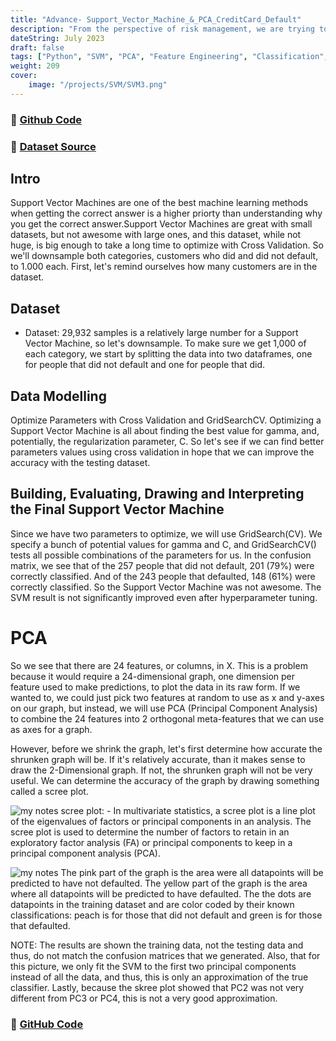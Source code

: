 ```yaml
---
title: "Advance- Support_Vector_Machine_&_PCA_CreditCard_Default"
description: "From the perspective of risk management, we are trying to classify - credible or not credible clients"
dateString: July 2023
draft: false
tags: ["Python", "SVM", "PCA", "Feature Engineering", "Classification", "Dimensionality Reduction", "Principal Component Analysis"]
weight: 209
cover:
    image: "/projects/SVM/SVM3.png"
---
```

### 🔗 [Github Code](https://github.com/Abhiashu10/SVM-and-PCA.git)

### 🔗 [Dataset Source](https://archive.ics.uci.edu/dataset/350/default+of+credit+card+clients)


## Intro
Support Vector Machines are one of the best machine learning methods when getting the correct answer is a higher priorty than understanding why you get the correct answer.Support Vector Machines are great with small datasets, but not awesome with large ones, and this dataset, while not huge, is big enough to take a long time to optimize with Cross Validation. So we'll downsample both categories, customers who did and did not default, to 1.000 each. First, let's remind ourselves how many customers are in the dataset.

## Dataset
-  Dataset:
29,932 samples is a relatively large number for a Support Vector Machine, so let's downsample. To make sure we get 1,000 of each category, we start by splitting the data into two dataframes, one for people that did not default and one for people that did.

## Data Modelling
Optimize Parameters with Cross Validation and GridSearchCV. Optimizing a Support Vector Machine is all about finding the best value for gamma, and, potentially, the regularization parameter, C. So let's see if we can find better parameters values using cross validation in hope that we can improve the accuracy with the testing dataset.

## Building, Evaluating, Drawing and Interpreting the Final Support Vector Machine

Since we have two parameters to optimize, we will use GridSearch(CV). We specify a bunch of potential values for gamma and C, and GridSearchCV() tests all possible combinations of the parameters for us.
In the confusion matrix, we see that of the 257 people that did not default, 201 (79%) were correctly classified. And of the 243 people that defaulted, 148 (61%) were correctly classified. So the Support Vector Machine was not awesome. The SVM result is not significantly improved even after hyperparameter tuning.

# PCA
So we see that there are 24 features, or columns, in X. This is a problem because it would require a 24-dimensional graph, one dimension per feature used to make predictions, to plot the data in its raw form. If we wanted to, we could just pick two features at random to use as x and y-axes on our graph, but instead, we will use PCA (Principal Component Analysis) to combine the 24 features into 2 orthogonal meta-features that we can use as axes for a graph.

However, before we shrink the graph, let's first determine how accurate the shrunken graph will be. If it's relatively accurate, than it makes sense to draw the 2-Dimensional graph. If not, the shrunken graph will not be very useful. We can determine the accuracy of the graph by drawing something called a scree plot.

![my notes](/projects/SVM/SVM1.png)
scree plot: - In multivariate statistics, a scree plot is a line plot of the eigenvalues of factors or principal components in an analysis. The scree plot is used to determine the number of factors to retain in an exploratory factor analysis (FA) or principal components to keep in a principal component analysis (PCA).


![my notes](/projects/SVM/SVM2.png)
The pink part of the graph is the area were all datapoints will be predicted to have not defaulted. The yellow part of the graph is the area where all datapoints will be predicted to have defaulted. The the dots are datapoints in the training dataset and are color coded by their known classifications: peach is for those that did not default and green is for those that defaulted.

NOTE: The results are shown the training data, not the testing data and thus, do not match the confusion matrices that we generated. Also, that for this picture, we only fit the SVM to the first two principal components instead of all the data, and thus, this is only an approximation of the true classifier. Lastly, because the skree plot showed that PC2 was not very different from PC3 or PC4, this is not a very good approximation.


### 🔗 [GitHub Code](https://github.com/Abhiashu10/SVM-and-PCA/blob/7629279ec16b781c63f7082e79a67ca959a809a0/Advance-%20Support_Vector_Machine_%26_PCA_CreditCard_Default.ipynb)